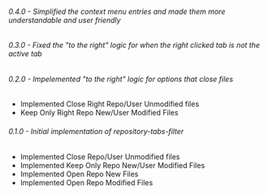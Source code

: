 ###### 0.4.0 - Simplified the context menu entries and made them more understandable and user friendly

###### 0.3.0 - Fixed the "to the right" logic for when the right clicked tab is not the active tab

###### 0.2.0 - Impelemented "to the right" logic for options that close files
* Implemented Close Right Repo/User Unmodified files
* Keep Only Right Repo New/User Modified Files

###### 0.1.0 - Initial implementation of repository-tabs-filter
* Implemented Close Repo/User Unmodified files
* Implemented Keep Only Repo New/User Modified Files
* Implemented Open Repo New Files
* Implemented Open Repo Modified Files
